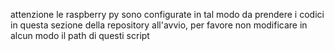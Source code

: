 attenzione le raspberry py sono configurate in tal modo da prendere i codici in questa sezione della repository all'avvio, per favore non modificare in alcun modo il path di questi script
